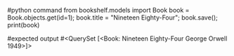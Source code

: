 #python command from bookshelf.models import Book book = Book.objects.get(id=1); book.title = "Nineteen Eighty-Four"; book.save(); print(book)

#expected output #<QuerySet [<Book: Nineteen Eighty-Four George Orwell 1949>]>
